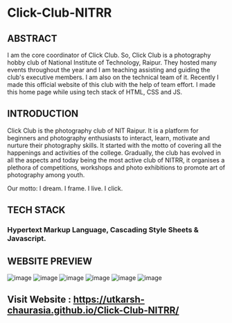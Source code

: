 # Click-Club-NITRR


## ABSTRACT

I am the core coordinator of Click Club. So, Click Club is a photography hobby club of National Institute of Technology, Raipur. They hosted many events throughout the year and I am teaching assisting and guiding the club's executive members. I am also on the technical team of it. Recently I made this official website of this club with the help of team effort. I made this home page while using tech stack of HTML, CSS and JS.


## INTRODUCTION 

Click Club is the photography club of NIT Raipur. It is a platform for beginners and photography enthusiasts to interact, learn, motivate and nurture their photography skills. It started with the motto of covering all the happenings and activities of the college. Gradually, the club has evolved in all the aspects and today being the most active club of NITRR, it organises a plethora of competitions, workshops and photo exhibitions to promote art of photography among youth. 

Our motto: I dream. I frame. I live. I click.


## TECH STACK

### Hypertext Markup Language, Cascading Style Sheets & Javascript.


## WEBSITE PREVIEW

![image](https://user-images.githubusercontent.com/52343042/219439369-c5c989f3-53d7-4d80-a4df-d67416a329d7.png)
![image](https://user-images.githubusercontent.com/52343042/219439469-c6dbbe3b-6544-44f5-892c-e014efdd8bd9.png)
![image](https://user-images.githubusercontent.com/52343042/219439562-5e9906d5-5840-4a36-8f9f-6f780fae03fa.png)
![image](https://user-images.githubusercontent.com/52343042/219439641-dbe64a2b-f650-431a-9dab-538f632a9820.png)
![image](https://user-images.githubusercontent.com/52343042/219439707-698b5a7b-aae3-4b11-8a4e-6138243d5c21.png)
![image](https://user-images.githubusercontent.com/52343042/219439778-893cbd9c-5319-4816-b2ce-a4b756959196.png)



## Visit Website : https://utkarsh-chaurasia.github.io/Click-Club-NITRR/ 
